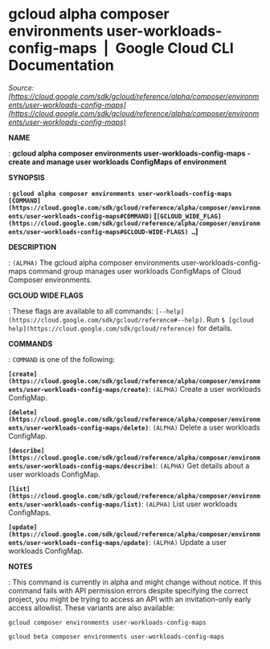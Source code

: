# gcloud alpha composer environments user-workloads-config-maps  |  Google Cloud CLI Documentation

*Source: [https://cloud.google.com/sdk/gcloud/reference/alpha/composer/environments/user-workloads-config-maps](https://cloud.google.com/sdk/gcloud/reference/alpha/composer/environments/user-workloads-config-maps)*

**NAME**

: **gcloud alpha composer environments user-workloads-config-maps - create and manage user workloads ConfigMaps of environment**

**SYNOPSIS**

: **`gcloud alpha composer environments user-workloads-config-maps` `[COMMAND](https://cloud.google.com/sdk/gcloud/reference/alpha/composer/environments/user-workloads-config-maps#COMMAND)` [`[GCLOUD_WIDE_FLAG](https://cloud.google.com/sdk/gcloud/reference/alpha/composer/environments/user-workloads-config-maps#GCLOUD-WIDE-FLAGS) …`]**

**DESCRIPTION**

: `(ALPHA)` The gcloud alpha composer environments
user-workloads-config-maps command group manages user workloads ConfigMaps of
Cloud Composer environments.

**GCLOUD WIDE FLAGS**

: These flags are available to all commands: `[--help](https://cloud.google.com/sdk/gcloud/reference#--help)`.
Run `$ [gcloud help](https://cloud.google.com/sdk/gcloud/reference)` for details.

**COMMANDS**

: ``COMMAND`` is one of the following:

**`[create](https://cloud.google.com/sdk/gcloud/reference/alpha/composer/environments/user-workloads-config-maps/create)`**:
`(ALPHA)` Create a user workloads ConfigMap.

**`[delete](https://cloud.google.com/sdk/gcloud/reference/alpha/composer/environments/user-workloads-config-maps/delete)`**:
`(ALPHA)` Delete a user workloads ConfigMap.

**`[describe](https://cloud.google.com/sdk/gcloud/reference/alpha/composer/environments/user-workloads-config-maps/describe)`**:
`(ALPHA)` Get details about a user workloads ConfigMap.

**`[list](https://cloud.google.com/sdk/gcloud/reference/alpha/composer/environments/user-workloads-config-maps/list)`**:
`(ALPHA)` List user workloads ConfigMaps.

**`[update](https://cloud.google.com/sdk/gcloud/reference/alpha/composer/environments/user-workloads-config-maps/update)`**:
`(ALPHA)` Update a user workloads ConfigMap.

**NOTES**

: This command is currently in alpha and might change without notice. If this
command fails with API permission errors despite specifying the correct project,
you might be trying to access an API with an invitation-only early access
allowlist. These variants are also available:

```
gcloud composer environments user-workloads-config-maps
```

```
gcloud beta composer environments user-workloads-config-maps
```